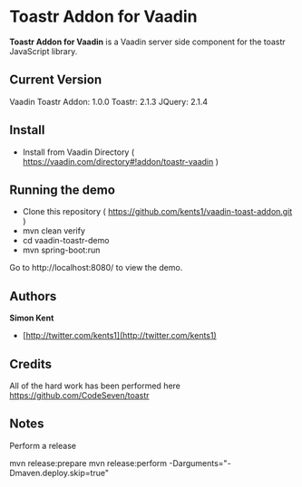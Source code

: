 # Toastr Addon for Vaadin
**Toastr Addon for Vaadin** is a Vaadin server side component for the toastr JavaScript library.

## Current Version
Vaadin Toastr Addon: 1.0.0
Toastr: 2.1.3
JQuery: 2.1.4

## Install

- Install from Vaadin Directory ( https://vaadin.com/directory#!addon/toastr-vaadin )

## Running the demo

- Clone this repository ( https://github.com/kents1/vaadin-toast-addon.git )
- mvn clean verify
- cd vaadin-toastr-demo
- mvn spring-boot:run

Go to http://localhost:8080/ to view the demo.

## Authors
**Simon Kent**

+ [http://twitter.com/kents1](http://twitter.com/kents1)

## Credits
All of the hard work has been performed here https://github.com/CodeSeven/toastr

## Notes

Perform a release

mvn release:prepare
mvn release:perform -Darguments="-Dmaven.deploy.skip=true"